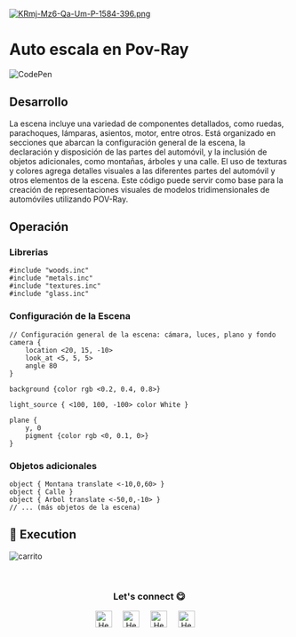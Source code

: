 [![KRmj-Mz6-Qa-Um-P-1584-396.png](https://i.postimg.cc/HkXSSH13/KRmj-Mz6-Qa-Um-P-1584-396.png)](https://postimg.cc/Yv2f959m)

<h1>Auto escala en Pov-Ray </h1>

![CodePen](https://img.shields.io/badge/Codepen-000000?style=for-the-badge&logo=codepen&logoColor=white)

## Desarrollo
La escena incluye una variedad de componentes detallados, como ruedas, parachoques, lámparas, asientos, motor, entre otros. Está organizado en secciones que abarcan la configuración general de la escena, la declaración y disposición de las partes del automóvil, y la inclusión de objetos adicionales, como montañas, árboles y una calle. El uso de texturas y colores agrega detalles visuales a las diferentes partes del automóvil y otros elementos de la escena. Este código puede servir como base para la creación de representaciones visuales de modelos tridimensionales de automóviles utilizando POV-Ray.

## Operación 
### Librerias
  ```#include "colors.inc"
  #include "woods.inc"
  #include "metals.inc"
  #include "textures.inc"
  #include "glass.inc"
```
### Configuración de la Escena
```
// Configuración general de la escena: cámara, luces, plano y fondo
camera {
    location <20, 15, -10>
    look_at <5, 5, 5>
    angle 80
}

background {color rgb <0.2, 0.4, 0.8>} 

light_source { <100, 100, -100> color White }

plane {
    y, 0
    pigment {color rgb <0, 0.1, 0>}
}
```

### Objetos adicionales 
```
object { Montana translate <-10,0,60> }
object { Calle }
object { Arbol translate <-50,0,-10> }
// ... (más objetos de la escena)
```

## 🔭 Execution 
![carrito](https://github.com/Jjmoreno24/Auto_escala_POV_ray/assets/117414953/d10bcc88-d182-48cf-874d-255d1787405e)

<br>
<div align="center">
<h3 align="center">Let's connect 😋</h3>
</div>
<p align="center">
<a href="https://www.linkedin.com/in/jjosemoreno24" target="blank">
<img align="center" width="30px" alt="Hector's LinkedIn" src="https://www.vectorlogo.zone/logos/linkedin/linkedin-icon.svg"/></a> &nbsp; &nbsp;
<a href="https://twitter.com" target="blank">
<img align="center" width="30px" alt="Hector's Twitter" src="https://www.vectorlogo.zone/logos/twitter/twitter-official.svg"/></a> &nbsp; &nbsp;
<a href="https://www.twitch.tv" target="blank">
<img align="center" width="30px" alt="Hector's Twitch" src="https://www.vectorlogo.zone/logos/twitch/twitch-icon.svg"/></a> &nbsp; &nbsp;
<a href="https://www.youtube.com" target="blank">
<img align="center" width="30px" alt="Hector's Youtube" src="https://www.vectorlogo.zone/logos/youtube/youtube-icon.svg"/></a> &nbsp; &nbsp;
</p>
